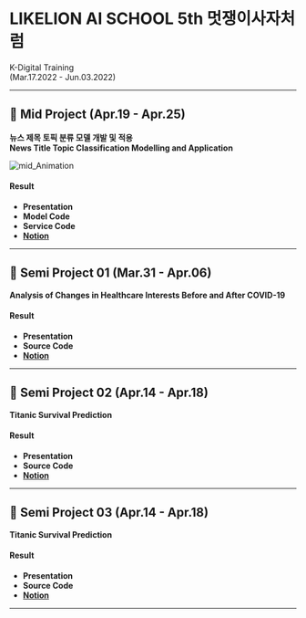 # LIKELION AI SCHOOL 5th 멋쟁이사자처럼
K-Digital Training  
(Mar.17.2022 - Jun.03.2022)  

---
## 🦸 Mid Project (Apr.19 - Apr.25)  

**뉴스 제목 토픽 분류 모델 개발 및 적용**   
**News Title Topic Classification Modelling and Application**    

![mid_Animation](https://user-images.githubusercontent.com/62808393/168309486-3cc79304-e98e-42c2-91ca-b6912ea6d734.gif)

#### Result
- **Presentation**
- **Model Code**
- **Service Code**
- [**Notion**](https://seunguk0214.notion.site/Semi-02-Mid-7615ac45a6ef4189ba7b1d1a1108a45d)
---  

## 🌸 Semi Project 01 (Mar.31 - Apr.06)  

**Analysis of Changes in Healthcare Interests Before and After COVID-19**

#### Result
- **Presentation**
- **Source Code**
- [**Notion**](https://seunguk0214.notion.site/Semi-project-1-19-8935e9d014f14e248ea5a5c2a3e6decd)

---

## 🦸 Semi Project 02 (Apr.14 - Apr.18)  
**Titanic Survival Prediction**

#### Result
- **Presentation**
- **Source Code**
- [**Notion**](https://seunguk0214.notion.site/Semi-02-Mid-7615ac45a6ef4189ba7b1d1a1108a45d)

---

## 🦆 Semi Project 03 (Apr.14 - Apr.18)  
**Titanic Survival Prediction**

#### Result
- **Presentation**
- **Source Code**  
- [**Notion**](https://seunguk0214.notion.site/Semi-03-662e05b2939040bf917225b058f6322c)

---


